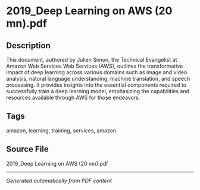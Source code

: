 # 2019_Deep Learning on AWS (20 mn).pdf

## Description
This document, authored by Julien Simon, the Technical Evangelist at Amazon Web Services Web Services (AWS), outlines the transformative impact of deep learning across various domains such as image and video analysis, natural language understanding, machine translation, and speech processing. It provides insights into the essential components required to successfully train a deep learning model, emphasizing the capabilities and resources available through AWS for those endeavors.
## Tags
amazon, learning, training, services, amazon

## Source File
2019_Deep Learning on AWS (20 mn).pdf

---
*Generated automatically from PDF content*
